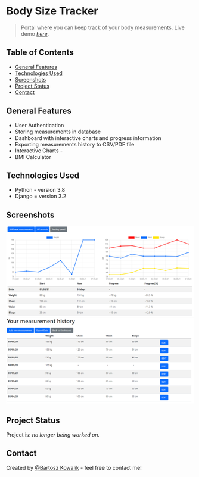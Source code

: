 # Body Size Tracker
> Portal where you can keep track of your body measurements.
> Live demo [_here_](https://body-tracker.herokuapp.com/). 

## Table of Contents
* [General Features](#general-information)
* [Technologies Used](#technologies-used)
* [Screenshots](#screenshots)
* [Project Status](#project-status)
* [Contact](#contact)


## General Features
- User Authentication
- Storing measurements in database
- Dashboard with interactive charts and progress information
- Exporting measurements history to CSV/PDF file
- Interactive Charts - 
- BMI Calculator


## Technologies Used
- Python - version 3.8
- Django = version 3.2


## Screenshots
![Example screenshot](./bst/static/bst/preview_ds.png)
![Example screenshot](./bst/static/bst/preview.png)


## Project Status
Project is: _no longer being worked on_.


## Contact
Created by [@Bartosz Kowalik](https://www.linkedin.com/in/bartosz-kowalik-5756ba1b3/) - feel free to contact me! 